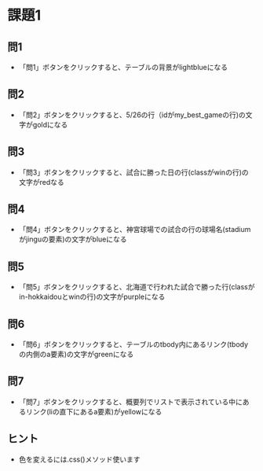 # 課題1

## 問1
* 「問1」ボタンをクリックすると、テーブルの背景がlightblueになる

## 問2
* 「問2」ボタンをクリックすると、5/26の行（idがmy_best_gameの行)の文字がgoldになる

## 問3
* 「問3」ボタンをクリックすると、試合に勝った日の行(classがwinの行)の文字がredなる

## 問4
* 「問4」ボタンをクリックすると、神宮球場での試合の行の球場名(stadiumがjinguの要素)の文字がblueになる

## 問5
* 「問5」ボタンをクリックすると、北海道で行われた試合で勝った行(classがin-hokkaidouとwinの行)の文字がpurpleになる

## 問6
* 「問6」ボタンをクリックすると、テーブルのtbody内にあるリンク(tbodyの内側のa要素)の文字がgreenになる

## 問7
* 「問7」ボタンをクリックすると、概要列でリストで表示されている中にあるリンク(liの直下にあるa要素)がyellowになる

## ヒント
* 色を変えるには.css()メソッド使います
